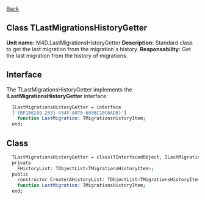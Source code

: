 [Back](CLASS_REFERENCES.md)
## Class **TLastMigrationsHistoryGetter** ## 

**Unit name:** M4D.LastMigrationsHistoryGetter
**Description:** Standard class to get the last migration from the migration´s history.
**Responsability:** Get the last migration from the history of migrations.

## Interface ##
The TLastMigrationsHistoryGetter implements the **ILastMigrationsHistoryGetter** interface:
```sh
  ILastMigrationsHistoryGetter = interface
  ['{BF1B62A9-2531-434F-A070-605BC10C6ADB}']
    function LastMigration: TMigrationsHistoryItem;
  end;
```

## Class ##

```sh
  TLastMigrationsHistoryGetter = class(TInterfacedObject, ILastMigrationsHistoryGetter)
  private
    FHistoryList: TObjectList<TMigrationsHistoryItem>;
  public
    constructor Create(AHistoryList: TObjectList<TMigrationsHistoryItem>); reintroduce;
    function LastMigration: TMigrationsHistoryItem;
  end;
```